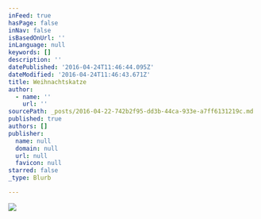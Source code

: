 ```yaml
---
inFeed: true
hasPage: false
inNav: false
isBasedOnUrl: ''
inLanguage: null
keywords: []
description: ''
datePublished: '2016-04-24T11:46:44.095Z'
dateModified: '2016-04-24T11:46:43.671Z'
title: Weihnachtskatze
author:
  - name: ''
    url: ''
sourcePath: _posts/2016-04-22-742b2f95-dd3b-44ca-933e-a7ff6131219c.md
published: true
authors: []
publisher:
  name: null
  domain: null
  url: null
  favicon: null
starred: false
_type: Blurb

---
```

![](https://the-grid-user-content.s3-us-west-2.amazonaws.com/7ac591ec-4c72-478a-96c1-0d8286ac6e0c.jpg)